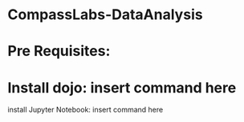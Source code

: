 # CompassLabs-DataAnalysis


# Pre Requisites:

# Install dojo: insert command here
install Jupyter Notebook: insert command here
